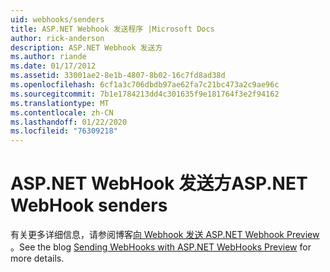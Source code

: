 ```yaml
---
uid: webhooks/senders
title: ASP.NET Webhook 发送程序 |Microsoft Docs
author: rick-anderson
description: ASP.NET Webhook 发送方
ms.author: riande
ms.date: 01/17/2012
ms.assetid: 33001ae2-8e1b-4807-8b02-16c7fd8ad38d
ms.openlocfilehash: 6cf1a3c706dbdb97ae62fa7c21bc473a2c9ae96c
ms.sourcegitcommit: 7b1e1784213dd4c301635f9e181764f3e2f94162
ms.translationtype: MT
ms.contentlocale: zh-CN
ms.lasthandoff: 01/22/2020
ms.locfileid: "76309218"
---
```

# <a name="aspnet-webhook-senders"></a><span data-ttu-id="bf98d-103">ASP.NET WebHook 发送方</span><span class="sxs-lookup"><span data-stu-id="bf98d-103">ASP.NET WebHook senders</span></span>

<span data-ttu-id="bf98d-104">有关更多详细信息，请参阅博客[向 Webhook 发送 ASP.NET Webhook Preview](https://devblogs.microsoft.com/aspnet/sending-webhooks-with-asp-net-webhooks-preview/) 。</span><span class="sxs-lookup"><span data-stu-id="bf98d-104">See the blog [Sending WebHooks with ASP.NET WebHooks Preview](https://devblogs.microsoft.com/aspnet/sending-webhooks-with-asp-net-webhooks-preview/) for more details.</span></span>
